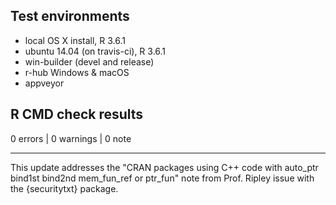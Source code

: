 ## Test environments
* local OS X install, R 3.6.1
* ubuntu 14.04 (on travis-ci), R 3.6.1
* win-builder (devel and release)
* r-hub Windows & macOS
* appveyor

## R CMD check results

0 errors | 0 warnings | 0 note

------------

This update addresses the "CRAN packages using C++ code 
with auto_ptr bind1st bind2nd mem_fun_ref or ptr_fun"
note from Prof. Ripley issue with the {securitytxt} package.
